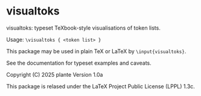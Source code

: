 # visualtoks

visualtoks: typeset TeXbook-style visualisations of token lists.

Usage: `\visualtoks { <token list> }`

This package may be used in plain TeX or LaTeX by `\input{visualtoks}`.

See the documentation for typeset examples and caveats.

Copyright (C) 2025 plante
Version 1.0a

This package is relased under the LaTeX Project Public License (LPPL) 1.3c.
